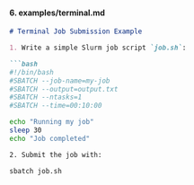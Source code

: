 #### 6. examples/terminal.md

```markdown
# Terminal Job Submission Example

1. Write a simple Slurm job script `job.sh`:

```bash
#!/bin/bash
#SBATCH --job-name=my-job
#SBATCH --output=output.txt
#SBATCH --ntasks=1
#SBATCH --time=00:10:00

echo "Running my job"
sleep 30
echo "Job completed"

2. Submit the job with:

sbatch job.sh

